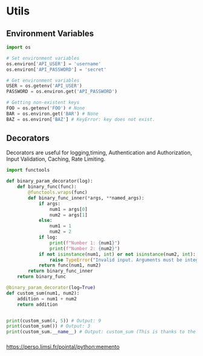 # Utils

## Environment Variables

```python
import os

# Set environment variables
os.environ['API_USER'] = 'username'
os.environ['API_PASSWORD'] = 'secret'

# Get environment variables
USER = os.getenv('API_USER')
PASSWORD = os.environ.get('API_PASSWORD')

# Getting non-existent keys
FOO = os.getenv('FOO') # None
BAR = os.environ.get('BAR') # None
BAZ = os.environ['BAZ'] # KeyError: key does not exist.
```

## Decorators

Decorators are useful for logging,timing, Authentication and Authorization, Input Validation, Caching, Rate Limiting. 

```python
import functools

def binary_param_decorator(log):
    def binary_func(func):
        @functools.wraps(func)
        def binary_func_inner(*args, **named_args):
            if args:
                num1 = args[0]
                num2 = args[1]
            else:
                num1 = 1
                num2 = 2
            if log:
                print(f"Number 1: {num1}")
                print(f"Number 2: {num2}")
            if not isinstance(num1, int) or not isinstance(num2, int):
                raise TypeError("Invalid input. Arguments must be integers.")
            return func(num1, num2)
        return binary_func_inner
    return binary_func

@binary_param_decorator(log=True)
def custom_sum(num1, num2):
    addition = num1 + num2
    return addition


print(custom_sum(4, 5)) # Output: 9
print(custom_sum()) # Output: 3
print(custom_sum.__name__) # Output: custom_sum (This is thanks to the line "@functools.wraps(func)")


```

###

https://perso.limsi.fr/pointal/python:memento

